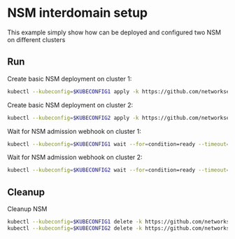 # NSM interdomain setup


This example simply show how can be deployed and configured two NSM on different clusters

## Run

Create basic NSM deployment on cluster 1:

```bash
kubectl --kubeconfig=$KUBECONFIG1 apply -k https://github.com/networkservicemesh/deployments-k8s/examples/interdomain/nsm/cluster1?ref=d4e3fd133ca4cf8c4ecf8f34b9ca832cb41fc3c8
```

Create basic NSM deployment on cluster 2:

```bash
kubectl --kubeconfig=$KUBECONFIG2 apply -k https://github.com/networkservicemesh/deployments-k8s/examples/interdomain/nsm/cluster2?ref=d4e3fd133ca4cf8c4ecf8f34b9ca832cb41fc3c8
```

Wait for NSM admission webhook on cluster 1:

```bash
kubectl --kubeconfig=$KUBECONFIG1 wait --for=condition=ready --timeout=1m pod -n nsm-system -l app=admission-webhook-k8s
```

Wait for NSM admission webhook on cluster 2:

```bash
kubectl --kubeconfig=$KUBECONFIG2 wait --for=condition=ready --timeout=1m pod -n nsm-system -l app=admission-webhook-k8s
```

## Cleanup

Cleanup NSM
```bash
kubectl --kubeconfig=$KUBECONFIG1 delete -k https://github.com/networkservicemesh/deployments-k8s/examples/interdomain/nsm/cluster1?ref=d4e3fd133ca4cf8c4ecf8f34b9ca832cb41fc3c8
kubectl --kubeconfig=$KUBECONFIG2 delete -k https://github.com/networkservicemesh/deployments-k8s/examples/interdomain/nsm/cluster2?ref=d4e3fd133ca4cf8c4ecf8f34b9ca832cb41fc3c8
```
